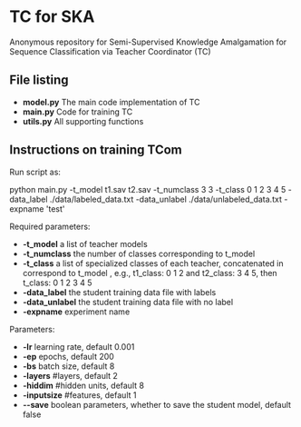 # TC for SKA
Anonymous repository for Semi-Supervised Knowledge Amalgamation for Sequence Classification via Teacher Coordinator (TC) 

## File listing

+ __model.py__ The main code implementation of TC
+ __main.py__ Code for training TC
+ __utils.py__ All supporting functions

## Instructions on training TCom

Run script as:

  python main.py -t_model t1.sav t2.sav -t_numclass 3 3 -t_class 0 1 2 3 4 5 -data_label ./data/labeled_data.txt -data_unlabel ./data/unlabeled_data.txt -expname 'test'
  
Required parameters:

+ __-t_model__ a list of teacher models
+ __-t_numclass__ the number of classes corresponding to t_model
+ __-t_class__ a list of specialized classes of each teacher, concatenated in correspond to t_model , e.g., t1_class: 0 1 2 and t2_class: 3 4 5, then t_class: 0 1 2 3 4 5
+ __-data_label__ the student training data file with labels
+ __-data_unlabel__ the student training data file with no label
+ __-expname__ experiment name

Parameters:
+ __-lr__ learning rate, default 0.001
+ __-ep__ epochs, default 200
+ __-bs__ batch size, default 8
+ __-layers__ #layers, default 2
+ __-hiddim__ #hidden units, default 8
+ __-inputsize__ #features, default 1
+ __--save__ boolean parameters, whether to save the student model, default false
